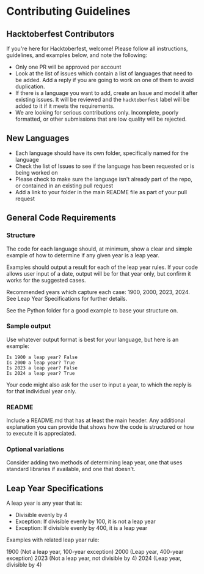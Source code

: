 # Contributing Guidelines

## Hacktoberfest Contributors

If you're here for Hacktoberfest, welcome! Please follow all instructions, guidelines, and examples below, and note the following:

* Only one PR will be approved per account
* Look at the list of issues which contain a list of languages that need to be added. Add a reply if you are going to work on one of them to avoid duplication.
* If there is a language you want to add, create an Issue and model it after existing issues. It will be reviewed and the `hacktoberfest` label will be added to it if it meets the requirements.
* We are looking for serious contributions only. Incomplete, poorly formatted, or other submissions that are low quality will be rejected.

## New Languages

* Each language should have its own folder, specifically named for the language
* Check the list of Issues to see if the language has been requested or is being worked on
* Please check to make sure the language isn't already part of the repo, or contained in an existing pull request
* Add a link to your folder in the main README file as part of your pull request

## General Code Requirements

### Structure

The code for each language should, at minimum, show a clear and simple example of how to determine if any given year is a leap year.

Examples should output a result for each of the leap year rules. If your code allows user input of a date, output will be for that year only, but confirm it works for the suggested cases.

Recommended years which capture each case: 1900, 2000, 2023, 2024. See Leap Year Specifications for further details.

See the Python folder for a good example to base your structure on.

### Sample output

Use whatever output format is best for your language, but here is an example:

```
Is 1900 a leap year? False
Is 2000 a leap year? True
Is 2023 a leap year? False
Is 2024 a leap year? True
```

Your code might also ask for the user to input a year, to which the reply is for that individual year only.

### README

Include a README.md that has at least the main header. Any additional explanation you can provide that shows how the code is structured or how to execute it is appreciated.

### Optional variations

Consider adding two methods of determining leap year, one that uses standard libraries if available, and one that doesn't.

## Leap Year Specifications

A leap year is any year that is:

* Divisible evenly by 4
* Exception: If divisible evenly by 100, it is not a leap year
* Exception: If divisible evenly by 400, it is a leap year

Examples with related leap year rule:

1900 (Not a leap year, 100-year exception)
2000 (Leap year, 400-year exception)
2023 (Not a leap year, not divisible by 4)
2024 (Leap year, divisible by 4)
